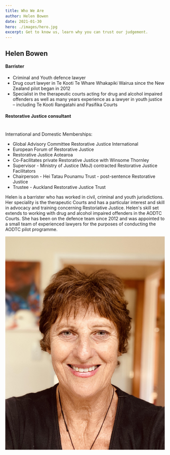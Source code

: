 ```yaml
---
title: Who We Are
author: Helen Bowen
date: 2021-01-30
hero: ./images/hero.jpg
excerpt: Get to know us, learn why you can trust our judgement.
---
```


## Helen Bowen

#### Barrister

- Criminal and Youth defence lawyer
- Drug court lawyer in Te Kooti Te Whare Whakapiki Wairua since the New Zealand pilot began in 2012
- Specialist in the therapeutic courts acting for drug and alcohol impaired offenders as well as many years experience as a lawyer in youth justice – including Te Kooti Rangatahi and Pasifika Courts

#### Restorative Justice consultant

#

International and Domestic Memberships:

- Global Advisory Committee Restorative Justice International
- European Forum of Restorative Justice
- Restorative Justice Aotearoa
- Co-Facilitates private Restorative Justice with Winsome Thornley
- Supervisor - Ministry of Justice (MoJ) contracted Restorative Justice Facilitators
- Chairperson - Hei Tatau Pounamu Trust - post-sentence Restorative Justice
- Trustee - Auckland Restorative Justice Trust

Helen is a barrister who has worked in civil, criminal and youth jurisdictions. Her speciality is the therapeutic Courts and has a particular interest and skill in advocacy and training concerning Restoriative Justice. Helen's skill set extends to working with drug and alcohol impaired offenders in the AODTC Courts. She has been on the defence team since 2012 and was appointed to a small team of experienced lawyers for the purposes of conducting the AODTC pilot programme.

<div className="Image__Small">
  <img
    src="./images/article-image-1.jpg"
    title="Logo Title Text 1"
    alt="table"
  />
</div>


